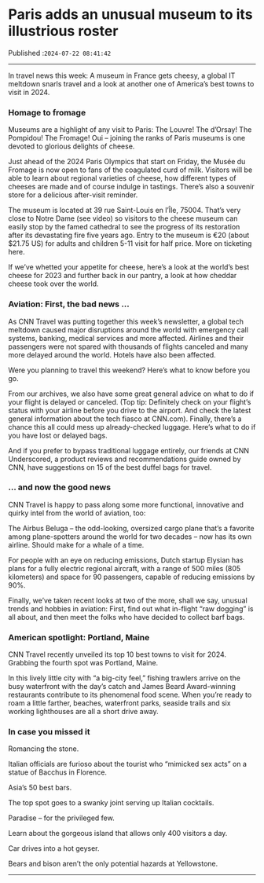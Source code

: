 # Paris adds an unusual museum to its illustrious roster

Published :`2024-07-22 08:41:42`

---

In travel news this week: A museum in France gets cheesy, a global IT meltdown snarls travel and a look at another one of America’s best towns to visit in 2024.

### Homage to fromage

Museums are a highlight of any visit to Paris: The Louvre! The d’Orsay! The Pompidou! The Fromage! Oui – joining the ranks of Paris museums is one devoted to glorious delights of cheese.

Just ahead of the 2024 Paris Olympics that start on Friday, the Musée du Fromage is now open to fans of the coagulated curd of milk. Visitors will be able to learn about regional varieties of cheese, how different types of cheeses are made and of course indulge in tastings. There’s also a souvenir store for a delicious after-visit reminder.

The museum is located at 39 rue Saint-Louis en l’Île, 75004. That’s very close to Notre Dame (see video) so visitors to the cheese museum can easily stop by the famed cathedral to see the progress of its restoration after its devastating fire five years ago. Entry to the museum is €20 (about $21.75 US) for adults and children 5-11 visit for half price. More on ticketing here.

If we’ve whetted your appetite for cheese, here’s a look at the world’s best cheese for 2023 and further back in our pantry, a look at how cheddar cheese took over the world.

### Aviation: First, the bad news …

As CNN Travel was putting together this week’s newsletter, a global tech meltdown caused major disruptions around the world with emergency call systems, banking, medical services and more affected. Airlines and their passengers were not spared with thousands of flights canceled and many more delayed around the world. Hotels have also been affected.

Were you planning to travel this weekend? Here’s what to know before you go.

From our archives, we also have some great general advice on what to do if your flight is delayed or canceled. (Top tip: Definitely check on your flight’s status with your airline before you drive to the airport. And check the latest general information about the tech fiasco at CNN.com). Finally, there’s a chance this all could mess up already-checked luggage. Here’s what to do if you have lost or delayed bags.

And if you prefer to bypass traditional luggage entirely, our friends at CNN Underscored, a product reviews and recommendations guide owned by CNN, have suggestions on 15 of the best duffel bags for travel.

### … and now the good news

CNN Travel is happy to pass along some more functional, innovative and quirky intel from the world of aviation, too:

The Airbus Beluga – the odd-looking, oversized cargo plane that’s a favorite among plane-spotters around the world for two decades – now has its own airline. Should make for a whale of a time.

For people with an eye on reducing emissions, Dutch startup Elysian has plans for a fully electric regional aircraft, with a range of 500 miles (805 kilometers) and space for 90 passengers, capable of reducing emissions by 90%.

Finally, we’ve taken recent looks at two of the more, shall we say, unusual trends and hobbies in aviation: First, find out what in-flight “raw dogging” is all about, and then meet the folks who have decided to collect barf bags.

### American spotlight: Portland, Maine

CNN Travel recently unveiled its top 10 best towns to visit for 2024. Grabbing the fourth spot was Portland, Maine.

In this lively little city with “a big-city feel,” fishing trawlers arrive on the busy waterfront with the day’s catch and James Beard Award-winning restaurants contribute to its phenomenal food scene. When you’re ready to roam a little farther, beaches, waterfront parks, seaside trails and six working lighthouses are all a short drive away.

### In case you missed it

Romancing the stone.

Italian officials are furioso about the tourist who “mimicked sex acts” on a statue of Bacchus in Florence.

Asia’s 50 best bars.

The top spot goes to a swanky joint serving up Italian cocktails.

Paradise – for the privileged few.

Learn about the gorgeous island that allows only 400 visitors a day.

Car drives into a hot geyser.

Bears and bison aren’t the only potential hazards at Yellowstone.

---

